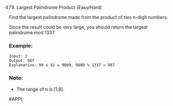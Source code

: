 479. Largest Palindrome Product (Easy/Hard)

Find the largest palindrome made from the product of two n-digit numbers.

Since the result could be very large, you should return the largest palindrome mod 1337.

### Example:
```
Input: 2
Output: 987
Explanation: 99 x 91 = 9009, 9009 % 1337 = 987
```

### Note:
- The range of n is [1,8].

#APPL
